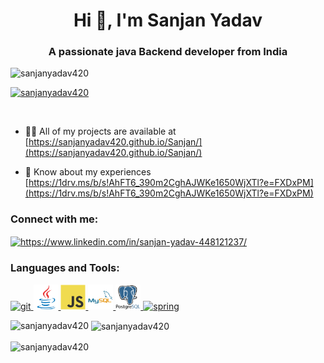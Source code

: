 <h1 align="center">Hi 👋, I'm Sanjan Yadav</h1>
<h3 align="center">A passionate java Backend developer from India</h3>

<p align="left"> <img src="https://komarev.com/ghpvc/?username=sanjanyadav420&label=Profile%20views&color=0e75b6&style=flat" alt="sanjanyadav420" /> </p>

<p align="left"> <a href="https://github.com/ryo-ma/github-profile-trophy"><img src="https://github-profile-trophy.vercel.app/?username=sanjanyadav420" alt="sanjanyadav420" /></a> </p>

<p align="left"> <a href="https://twitter.com/" target="blank"><img src="https://img.shields.io/twitter/follow/?logo=twitter&style=for-the-badge" alt="" /></a> </p>

- 👨‍💻 All of my projects are available at [https://sanjanyadav420.github.io/Sanjan/](https://sanjanyadav420.github.io/Sanjan/)

- 📄 Know about my experiences [https://1drv.ms/b/s!AhFT6_390m2CghAJWKe1650WjXTl?e=FXDxPM](https://1drv.ms/b/s!AhFT6_390m2CghAJWKe1650WjXTl?e=FXDxPM)

<h3 align="left">Connect with me:</h3>
<p align="left">
<a href="https://linkedin.com/in/https://www.linkedin.com/in/sanjan-yadav-448121237/" target="blank"><img align="center" src="https://raw.githubusercontent.com/rahuldkjain/github-profile-readme-generator/master/src/images/icons/Social/linked-in-alt.svg" alt="https://www.linkedin.com/in/sanjan-yadav-448121237/" height="30" width="40" /></a>
</p>

<h3 align="left">Languages and Tools:</h3>
<p align="left"> <a href="https://git-scm.com/" target="_blank" rel="noreferrer"> <img src="https://www.vectorlogo.zone/logos/git-scm/git-scm-icon.svg" alt="git" width="40" height="40"/> </a> <a href="https://www.java.com" target="_blank" rel="noreferrer"> <img src="https://raw.githubusercontent.com/devicons/devicon/master/icons/java/java-original.svg" alt="java" width="40" height="40"/> </a> <a href="https://developer.mozilla.org/en-US/docs/Web/JavaScript" target="_blank" rel="noreferrer"> <img src="https://raw.githubusercontent.com/devicons/devicon/master/icons/javascript/javascript-original.svg" alt="javascript" width="40" height="40"/> </a> <a href="https://www.mysql.com/" target="_blank" rel="noreferrer"> <img src="https://raw.githubusercontent.com/devicons/devicon/master/icons/mysql/mysql-original-wordmark.svg" alt="mysql" width="40" height="40"/> </a> <a href="https://www.postgresql.org" target="_blank" rel="noreferrer"> <img src="https://raw.githubusercontent.com/devicons/devicon/master/icons/postgresql/postgresql-original-wordmark.svg" alt="postgresql" width="40" height="40"/> </a> <a href="https://spring.io/" target="_blank" rel="noreferrer"> <img src="https://www.vectorlogo.zone/logos/springio/springio-icon.svg" alt="spring" width="40" height="40"/> </a> </p>

<p><img align="left" src="https://github-readme-stats.vercel.app/api/top-langs?username=sanjanyadav420&show_icons=true&locale=en&layout=compact" alt="sanjanyadav420" /></p>

<p>&nbsp;<img align="center" src="https://github-readme-stats.vercel.app/api?username=sanjanyadav420&show_icons=true&locale=en" alt="sanjanyadav420" /></p>

<p><img align="center" src="https://github-readme-streak-stats.herokuapp.com/?user=sanjanyadav420&" alt="sanjanyadav420" /></p>
